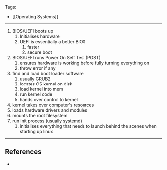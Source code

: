 Tags:
- [[Operating Systems]]
---
1. BIOS/UEFI boots up
	1. Initialises hardware
	2. UEFI is essentially a better BIOS
		1. faster
		2. secure boot
2. BIOS/UEFI runs Power On Self Test (POST)
	1. ensures hardware is working before fully turning everything on
	2. throw error if any
3. find and load boot loader software
	1. usually GRUB2
	2. locates OS kernel on disk
	3. load kernel into mem
	4. run kernel code
	5. hands over control to kernel
4. kernel takes over computer's resources
5. loads hardware drivers and modules
6. mounts the root filesystem
7. run init process (usually systemd)
	1. initialises everything that needs to launch behind the scenes when starting up linux

---
## References
- 